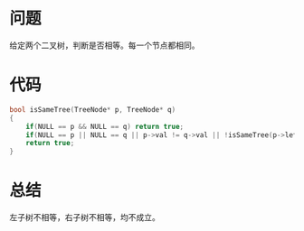 # 问题
给定两个二叉树，判断是否相等。每一个节点都相同。
# 代码
```c
bool isSameTree(TreeNode* p, TreeNode* q)
{  
    if(NULL == p && NULL == q) return true;  
    if(NULL == p || NULL == q || p->val != q->val || !isSameTree(p->left, q->left) || !isSameTree(p->right, q->right) ) return false;  
    return true;      
}
```
# 总结
左子树不相等，右子树不相等，均不成立。

